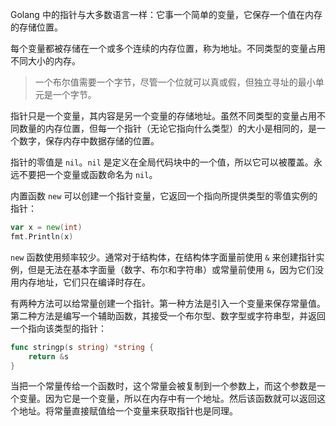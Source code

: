 Golang 中的指针与大多数语言一样：它事一个简单的变量，它保存一个值在内存的存储位置。

每个变量都被存储在一个或多个连续的内存位置，称为地址。不同类型的变量占用不同大小的内存。

> 一个布尔值需要一个字节，尽管一个位就可以真或假，但独立寻址的最小单元是一个字节。

指针只是一个变量，其内容是另一个变量的存储地址。虽然不同类型的变量占用不同数量的内存位置，但每一个指针（无论它指向什么类型）的大小是相同的，是一个数字，保存内存中数据存储的位置。

指针的零值是 `nil`。`nil` 是定义在全局代码块中的一个值，所以它可以被覆盖。永远不要把一个变量或函数命名为 `nil`。

内置函数 `new` 可以创建一个指针变量，它返回一个指向所提供类型的零值实例的指针：

```go
var x = new(int)
fmt.Println(x)
```

`new` 函数使用频率较少。通常对于结构体，在结构体字面量前使用 `&` 来创建指针实例，但是无法在基本字面量（数字、布尔和字符串）或常量前使用 `&`，因为它们没用内存地址，它们只在编译时存在。

有两种方法可以给常量创建一个指针。第一种方法是引入一个变量来保存常量值。第二种方法是编写一个辅助函数，其接受一个布尔型、数字型或字符串型，并返回一个指向该类型的指针：

```go
func stringp(s string) *string {
    return &s
}
```

当把一个常量传给一个函数时，这个常量会被复制到一个参数上，而这个参数是一个变量。因为它是一个变量，所以在内存中有一个地址。然后该函数就可以返回这个地址。将常量直接赋值给一个变量来获取指针也是同理。